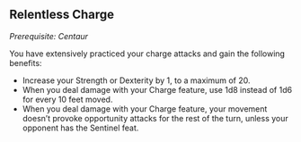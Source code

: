 ## Relentless Charge
*Prerequisite: Centaur*

You have extensively practiced your charge attacks and gain the following benefits:
- Increase your Strength or Dexterity by 1, to a maximum of 20.
- When you deal damage with your Charge feature, use 1d8 instead of 1d6 for every 10 feet moved.
- When you deal damage with your Charge feature, your movement doesn’t provoke opportunity attacks for the rest of the turn, unless your opponent has the Sentinel feat.

